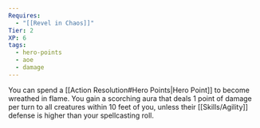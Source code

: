 ```yaml
---
Requires:
  - "[[Revel in Chaos]]"
Tier: 2
XP: 6
tags:
  - hero-points
  - aoe
  - damage
---
```


You can spend a [[Action Resolution#Hero Points|Hero Point]] to become wreathed in flame. You gain a scorching aura that deals 1 point of damage per turn to all creatures within 10 feet of you, unless their [[Skills/Agility]] defense is higher than your spellcasting roll.